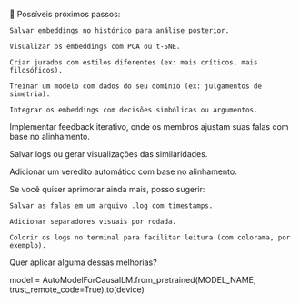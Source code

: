 

🔧 Possíveis próximos passos:

    Salvar embeddings no histórico para análise posterior.

    Visualizar os embeddings com PCA ou t-SNE.

    Criar jurados com estilos diferentes (ex: mais críticos, mais filosóficos).

    Treinar um modelo com dados do seu domínio (ex: julgamentos de simetria).

    Integrar os embeddings com decisões simbólicas ou argumentos.

Implementar feedback iterativo, onde os membros ajustam suas falas com base no alinhamento.

Salvar logs ou gerar visualizações das similaridades.

Adicionar um veredito automático com base no alinhamento.

Se você quiser aprimorar ainda mais, posso sugerir:

    Salvar as falas em um arquivo .log com timestamps.

    Adicionar separadores visuais por rodada.

    Colorir os logs no terminal para facilitar leitura (com colorama, por exemplo).

Quer aplicar alguma dessas melhorias?

model = AutoModelForCausalLM.from_pretrained(MODEL_NAME, trust_remote_code=True).to(device)

